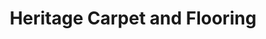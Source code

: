 ---
title: "Heritage Carpet and Flooring"
url: /racine/heritage-carpet-and-flooring/
shop: carpet
---